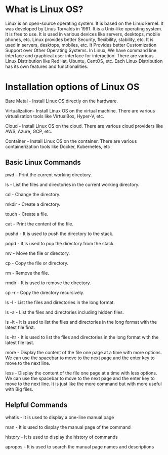 # What is Linux OS?

Linux is an open-source operating system. It is based on the Linux kernel. It was developed by Linus Torvalds in 1991. It is a Unix-like operating system. It is free to use. It is used in various devices like servers, desktops, mobile phones, etc.
Linux provides better Security, flexibility, stability, etc. It is used in servers, desktops, mobiles, etc. It Provides better Customization Support over Other Operating Systems. In Linux, We have command line interface and graphical user interface for interaction. There are various Linux Distribution like RedHat, Ubuntu, CentOS, etc. Each Linux Distribution has its own features and functionalities.

# Installation options of Linux OS

Bare Metal - Install Linux OS directly on the hardware.

Virtualization- Install Linux OS on the virtual machine. There are various virtualization tools like VirtualBox, Hyper-V, etc.

Cloud - Install Linux OS on the cloud. There are various cloud providers like AWS, Azure, GCP, etc.

Container - Install Linux OS on the container. There are various containerization tools like Docker, Kubernetes, etc

## Basic Linux Commands

pwd - Print the current working directory.

ls - List the files and directories in the current working directory. 

cd - Change the directory.

mkdir - Create a directory.

touch - Create a file.

cat - Print the content of the file.

pushd - It is used to push the directory to the stack.

popd - It is used to pop the directory from the stack.

mv - Move the file or directory.

cp - Copy the file or directory.

rm - Remove the file.

rmdir - It is used to remove the directory.

cp -r - Copy the directory recursively.

ls -l - List the files and directories in the long format.

ls -a - List the files and directories including hidden files. 

ls -lt - It is used to list the files and directories in the long format with the latest file first.

ls -ltr - It is used to list the files and directories in the long format with the latest file last.

more - Display the content of the file one page at a time with more options. We can use the spacebar to move to the next page and the enter key to move to the next line.

less - Display the content of the file one page at a time with less options. We can use the spacebar to move to the next page and the enter key to move to the next line. It is just like the more command but with more useful with Big files.

## Helpful Commands

whatis - It is used to display a one-line manual page

man - It is used to display the manual page of the command

history - It is used to display the history of commands

apropos - It is used to search the manual page names and descriptions